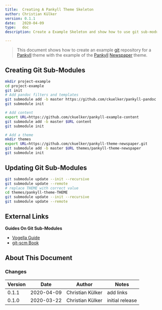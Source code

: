 ```yaml
---
title:  Creating A Pankyll Theme Skeleton
author: Christian Külker
version: 0.1.1
date:   2020-04-09
type:   doc
description: Create a Example Skeleton and show how to use git sub-modules

---
```


> This document shows how to create an example [git] repository for a [Pankyll]
> theme with the example of the [Pankyll] [Newspaper] theme.

## Creating Git Sub-Modules

```bash
mkdir project-example
cd project-example
git init
# Add pandoc filters and templates
git submodule add -b master https://github.com/ckuelker/pankyll-pandoc pandoc
git submodule init

# Add content
export URL=https://github.com/ckuelker/pankyll-example-content
git submodule add -b master $URL content
git submodule init

# Add a theme
mkdir themes
export URL=https://github.com/ckuelker/pankyll-theme-newspaper.git
git submodule add -b master $URL themes/pankyll-theme-newspaper
git submodule init
```

## Updating Git Sub-Modules

```bash
git submodule update --init --recursive
git submodule update --remote
# replace THEME with correct value
cd themes/pankyll-theme-THEME
git submodule update --init --recursive
git submodule update --remote
```

## External Links

**Guides On Git Sub-Modules**

* [Vogella Guide](https://www.vogella.com/tutorials/GitSubmodules/article.html)
* [git-scm Book](https://git-scm.com/book/en/v2/Git-Tools-Submodules)

## About This Document

### Changes

| Version | Date       | Author           | Notes                             |
| ------- | ---------- | ---------------- | --------------------------------- |
| 0.1.1   | 2020-04-09 | Christian Külker | add links                         |
| 0.1.0   | 2020-03-22 | Christian Külker | initial release                   |

[features]: /en_US/Pankyll/pankyll-features.html
[git]: https://git-scm.com/
[HTML]: https://en.wikipedia.org/wiki/HTML
[Markdown]: https://en.wikipedia.org/wiki/Markdown
[more about Pankyll]: /en_US/Pankyll/
[Newspaper]: /en_US/Pankyll-Themes/pankyll-theme-newspaper.html
[Newspaper theme example]: https://github.com/ckuelker/pankyll-theme-newspaper-example
[Pandoc]: https://pandoc.org/
[Pankyll]: https://www.pankyll.org/
[pankyll-documentation]: https://github.com/ckuelker/pankyll-documentation
[Pankyll repository]: https://github.com/ckuelker/pankyll
[PDF]: https://en.wikipedia.org/wiki/PDF
[Python]:  https://www.python.org/
[Rankle theme example]: /en_US/Pankyll-Theme-Examples/pankyll-theme-rankle-example.html
[Rankle]: /en_US/Pankyll-Themes/pankyll-theme-rankle.html
[themes]: /en_US/Pankyll-Themes/
[URL]: https://en.wikipedia.org/wiki/URL/
[YAML]: https://yaml.org/

